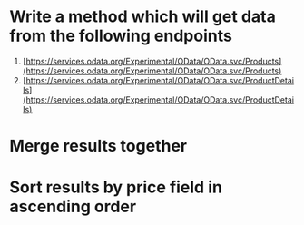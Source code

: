 # Write a method which will get data from the following endpoints  
1. [https://services.odata.org/Experimental/OData/OData.svc/Products](https://services.odata.org/Experimental/OData/OData.svc/Products)  
2. [https://services.odata.org/Experimental/OData/OData.svc/ProductDetails](https://services.odata.org/Experimental/OData/OData.svc/ProductDetails)  
# Merge results together  
# Sort results by price field in ascending order
